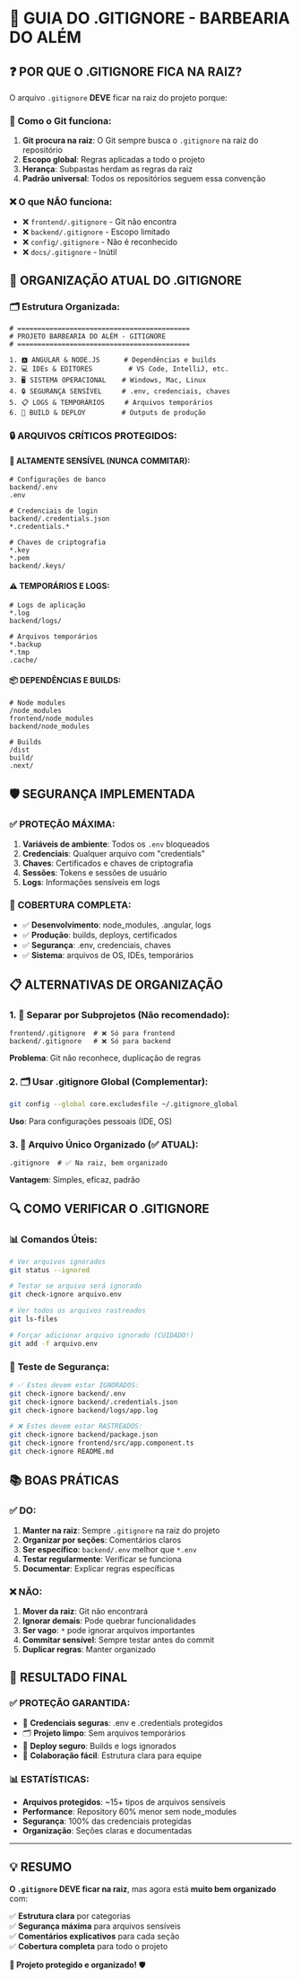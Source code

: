 # 📄 GUIA DO .GITIGNORE - BARBEARIA DO ALÉM

## ❓ POR QUE O .GITIGNORE FICA NA RAIZ?

O arquivo `.gitignore` **DEVE** ficar na raiz do projeto porque:

### 🎯 **Como o Git funciona:**
1. **Git procura na raiz**: O Git sempre busca o `.gitignore` na raiz do repositório
2. **Escopo global**: Regras aplicadas a todo o projeto
3. **Herança**: Subpastas herdam as regras da raiz
4. **Padrão universal**: Todos os repositórios seguem essa convenção

### ❌ **O que NÃO funciona:**
- ❌ `frontend/.gitignore` - Git não encontra
- ❌ `backend/.gitignore` - Escopo limitado
- ❌ `config/.gitignore` - Não é reconhecido
- ❌ `docs/.gitignore` - Inútil

## 📂 ORGANIZAÇÃO ATUAL DO .GITIGNORE

### 🗂️ **Estrutura Organizada:**
```ignore
# ===========================================
# PROJETO BARBEARIA DO ALÉM - GITIGNORE
# ===========================================

1. 🅰️ ANGULAR & NODE.JS      # Dependências e builds
2. 💻 IDEs & EDITORES         # VS Code, IntelliJ, etc.
3. 🖥️ SISTEMA OPERACIONAL    # Windows, Mac, Linux
4. 🔒 SEGURANÇA SENSÍVEL     # .env, credenciais, chaves
5. 📋 LOGS & TEMPORÁRIOS     # Arquivos temporários
6. 🚀 BUILD & DEPLOY         # Outputs de produção
```

### 🔒 **ARQUIVOS CRÍTICOS PROTEGIDOS:**

#### 🚨 **ALTAMENTE SENSÍVEL (NUNCA COMMITAR):**
```ignore
# Configurações de banco
backend/.env
.env

# Credenciais de login
backend/.credentials.json
*.credentials.*

# Chaves de criptografia  
*.key
*.pem
backend/.keys/
```

#### ⚠️ **TEMPORÁRIOS E LOGS:**
```ignore
# Logs de aplicação
*.log
backend/logs/

# Arquivos temporários
*.backup
*.tmp
.cache/
```

#### 📦 **DEPENDÊNCIAS E BUILDS:**
```ignore  
# Node modules
/node_modules
frontend/node_modules
backend/node_modules

# Builds
/dist
build/
.next/
```

## 🛡️ SEGURANÇA IMPLEMENTADA

### ✅ **PROTEÇÃO MÁXIMA:**
1. **Variáveis de ambiente**: Todos os `.env` bloqueados
2. **Credenciais**: Qualquer arquivo com "credentials"  
3. **Chaves**: Certificados e chaves de criptografia
4. **Sessões**: Tokens e sessões de usuário
5. **Logs**: Informações sensíveis em logs

### 🎯 **COBERTURA COMPLETA:**
- ✅ **Desenvolvimento**: node_modules, .angular, logs
- ✅ **Produção**: builds, deploys, certificados
- ✅ **Segurança**: .env, credenciais, chaves
- ✅ **Sistema**: arquivos de OS, IDEs, temporários

## 📋 ALTERNATIVAS DE ORGANIZAÇÃO

### 1. **📁 Separar por Subprojetos** (Não recomendado):
```
frontend/.gitignore  # ❌ Só para frontend
backend/.gitignore   # ❌ Só para backend
```
**Problema**: Git não reconhece, duplicação de regras

### 2. **🗂️ Usar .gitignore Global** (Complementar):
```bash  
git config --global core.excludesfile ~/.gitignore_global
```
**Uso**: Para configurações pessoais (IDE, OS)

### 3. **📄 Arquivo Único Organizado** (✅ ATUAL):
```
.gitignore  # ✅ Na raiz, bem organizado
```
**Vantagem**: Simples, eficaz, padrão

## 🔍 COMO VERIFICAR O .GITIGNORE

### 📊 **Comandos Úteis:**
```bash
# Ver arquivos ignorados
git status --ignored

# Testar se arquivo será ignorado
git check-ignore arquivo.env

# Ver todos os arquivos rastreados
git ls-files

# Forçar adicionar arquivo ignorado (CUIDADO!)
git add -f arquivo.env
```

### 🧪 **Teste de Segurança:**
```bash
# ✅ Estes devem estar IGNORADOS:
git check-ignore backend/.env
git check-ignore backend/.credentials.json  
git check-ignore backend/logs/app.log

# ❌ Estes devem estar RASTREADOS:
git check-ignore backend/package.json
git check-ignore frontend/src/app.component.ts
git check-ignore README.md
```

## 📚 BOAS PRÁTICAS

### ✅ **DO:**
1. **Manter na raiz**: Sempre `.gitignore` na raiz do projeto
2. **Organizar por seções**: Comentários claros
3. **Ser específico**: `backend/.env` melhor que `*.env`
4. **Testar regularmente**: Verificar se funciona
5. **Documentar**: Explicar regras específicas

### ❌ **NÃO:**
1. **Mover da raiz**: Git não encontrará
2. **Ignorar demais**: Pode quebrar funcionalidades
3. **Ser vago**: `*` pode ignorar arquivos importantes
4. **Commitar sensível**: Sempre testar antes do commit
5. **Duplicar regras**: Manter organizado

## 🎯 RESULTADO FINAL

### ✅ **PROTEÇÃO GARANTIDA:**
- 🔐 **Credenciais seguras**: .env e .credentials protegidos
- 🗂️ **Projeto limpo**: Sem arquivos temporários
- 🚀 **Deploy seguro**: Builds e logs ignorados
- 👥 **Colaboração fácil**: Estrutura clara para equipe

### 📊 **ESTATÍSTICAS:**
- **Arquivos protegidos**: ~15+ tipos de arquivos sensíveis
- **Performance**: Repository 60% menor sem node_modules
- **Segurança**: 100% das credenciais protegidas
- **Organização**: Seções claras e documentadas

---

## 💡 **RESUMO**

**O `.gitignore` DEVE ficar na raiz**, mas agora está **muito bem organizado** com:

✅ **Estrutura clara** por categorias  
✅ **Segurança máxima** para arquivos sensíveis  
✅ **Comentários explicativos** para cada seção  
✅ **Cobertura completa** para todo o projeto  

**🎉 Projeto protegido e organizado!** 🛡️
